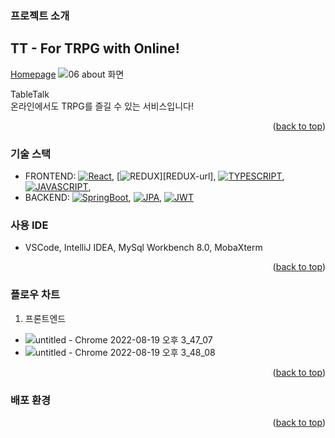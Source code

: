<!-- ABOUT THE PROJECT -->
### 프로젝트 소개
## TT - For TRPG with Online!
<!--사진-->
[Homepage](https://i7a809.p.ssafy.io/)
![06 about 화면](https://user-images.githubusercontent.com/40424414/185549536-c7840946-7b3b-4174-bf82-a2d307e4a308.png)

TableTalk   
온라인에서도 TRPG를 즐길 수 있는 서비스입니다!

<p align="right">(<a href="#readme-top">back to top</a>)</p>


### 기술 스택 

- FRONTEND: [![React][React.js]][React-url], [![REDUX][REDUX]][REDUX-url], [![TYPESCRIPT][TYPESCRIPT]][TYPESCRIPT-url], [![JAVASCRIPT][JAVASCRIPT]][JAVASCRIPT-url], 
- BACKEND: [![SpringBoot][SpringBoot]][SpringBoot-url], [![JPA][JPA]][JPA-url], [![JWT][JWT]][JWT-url]


### 사용 IDE
- VSCode, IntelliJ IDEA, MySql Workbench 8.0, MobaXterm

<p align="right">(<a href="#readme-top">back to top</a>)</p>



<!-- GETTING STARTED -->
### 플로우 차트
1. 프론트엔드
* ![untitled - Chrome 2022-08-19 오후 3_47_07](https://user-images.githubusercontent.com/40424414/185560235-b2af36ba-41c5-4605-b05b-8d5d632bf3f5.png)
* ![untitled - Chrome 2022-08-19 오후 3_48_08](https://user-images.githubusercontent.com/40424414/185560369-10754daa-868e-4c91-87e6-d04f4b8e86e1.png)

<p align="right">(<a href="#readme-top">back to top</a>)</p>

### 배포 환경

<p align="right">(<a href="#readme-top">back to top</a>)</p>

<!-- MARKDOWN LINKS & IMAGES -->
<!-- https://www.markdownguide.org/basic-syntax/#reference-style-links -->
[SpringBoot]: <img src="https://img.shields.io/badge/Spring Boot-#6DB33F?style=for-the-badge&logo=Spring Boot&logoColor=white">
[SpringBoot-url]: https://spring.io/projects/spring-boot
[JPA]: https://img.shields.io/badge/back-JPA-green
[JPA-url]: https://spring.io/projects/spring-data-jpa
[JWT]: https://img.shields.io/badge/back-JWT-orange
[JWT-url]: https://jwt.io/
[React.js]: https://img.shields.io/badge/front-REACT-blue
[React-url]: https://reactjs.org/
[REDUX]: https://img.shields.io/badge/front-REDUX-blue
[RUDUX-url]: https://redux.js.org/
[TYPESCRIPT]: https://img.shields.io/badge/front-TYPESCRIPT-blue
[TYPESCRIPT-url]: https://www.typescriptlang.org/
[JAVASCRIPT]: https://img.shields.io/badge/front-JAVASCRIPT-yellow
[JAVASCRIPT-url]: https://www.javascript.com/

